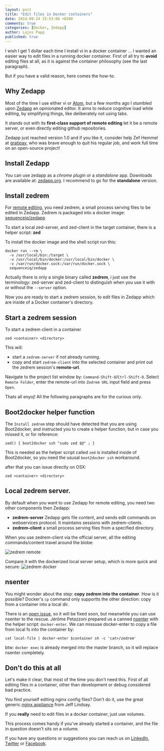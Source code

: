 ```yaml
---
layout: post
title: "Edit files in Docker containers"
date: 2014-09-24 15:53:04 +0200
comments: true
categories: [Docker, Zedapp]
author: Lajos Papp
published: true
---
```


I wish I get 1 dollar each time I install vi in a docker container ... I wanted
an easier way to edit files in a running docker container. First of all try to
**avoid** editing files at all, as it is against the container philosophy
(see the last paragraph).

But if you have a valid reason, here comes the how-to.

## Why Zedapp

Most of the time I use either vi or [Atom](https://atom.io/), but a few months
ago I stumbled upon [Zedapp](zedapp.org) an opinionated editor. It aims to
reduce cognitive load while editing, by simplifying things, like deliberately
not using tabs.

It stands out with its **first-class support of remote editing** let it be a
remote server, or even directly editing github repositories.

Zedapp just reached version 1.0 and if you like it, consider help Zef Hemmel
at [gratipay](https://gratipay.com/zefhemel/), who was brave enough to quit his
regular job, and work full time on an open-source project!

## Install Zedapp

You can use zedapp as a *chrome plugin* or a *standalone* app. Downloads are
available at: [zedapp.org](http://zedapp.org/download/). I recommend to
go for the **standalone** version.

<!-- more -->

## Install zedrem

For [remote editing](http://zedapp.org/features/edit-remote-files/),
you need zedrem, a small process serving files to be edited in Zedapp.
Zedrem is packaged into a docker image:
[sequenceiq/zedapp](https://github.com/sequenceiq/docker-zedapp)

To start a local zed-server, and zed-client in the target container, there
is a helper script: **zed**

To install the docker image and the shell script run this:
```
docker run --rm \
  -v /usr/local/bin:/target \
  -v /usr/local/bin/docker:/usr/local/bin/docker \
  -v /var/run/docker.sock:/var/run/docker.sock \
  sequenceiq/zedapp
```

Actually there is only a single binary called **zedrem**, i just use the
terminology: zed-server and zed-client to
distinguish when you use it with or without the `--server` option.

Now you are ready to start a zedrem session, to edit files in Zedapp which are
inside of a Docker container's directory.

## Start a zedrem session

To start a zedrem client in a container
```
zed <container> <directory>
```

This will:
- start a `zedrem-server` if not already running.
- copy and start `zedrem-client` into the selected container and print out
  the zedrem session's **remote-url**.

Navigate to the project list window by: `Command-Shift-O`/`Ctrl-Shift-O`. Select
 `Remote Folder`, enter the remote-url into `Zedrem URL` input field and press
 `Open`.

Thats all enyoj! All the following paragraphs are for the curious only.

## Boot2docker helper function

The `Install zedrem` step should have detected that you are using Boot2docker,
and instructed you to create a helper function, but in case you missed it, or
for reference:

```
zed() { boot2docker ssh "sudo zed $@" ; }
```
This is needed as the helper script called `zed` is installed inside of
Boot2docker, so you need the ususal `boot2docker ssh` workaround.

after that you can issue directly on OSX:
```
zed <container> <directory>
```

## Local zedrem server.

By default when you want to use Zedapp for remote editing, you need two
other components then Zedapp:

- **zedrem-server** Zedapp gets file content, and sends edit commands
on webservices protocol. It maintains sessions with zedrem-clients.
- **zedrem-client** a small process serving files from a specified directory.

When you use zedrem-client via the official server, all the editing commands/content
travel around the blobe:

![zedrem remote](https://raw.githubusercontent.com/sequenceiq/docker-zedapp/master/images/zed-remote.png)

Compare it with the dockerized local server setup, which is more quick and
secure:
![zedrem docker](https://raw.githubusercontent.com/sequenceiq/docker-zedapp/master/images/zed-docker.png)

## nsenter

You might wonder about the step: **copy zedrem into the container**. How is it
possible? Docker's `cp` command only supportts the other direction: copy from a
container into a local dir.

There is an [open issue](https://github.com/docker/docker/issues/5846), so it
will be fixed soon, but meanwhile you can use nsenter to the rescue. Jérôme
Petazzoni prepared us a canned [nsenter](https://github.com/jpetazzo/nsenter)
with the helper script: `docker-enter`. We can missuse docker-enter to copy
a file from local fs into the container by:

```
cat local-file | docker-enter $container sh -c 'cat>/zedrem'
```

btw: `docker exec` is already merged into the master branch, so it will replace
nsenter completely.

## Don't do this at all

Let's make it clear, that most of the time you don't need this.
First of all editing files in a container, other than development or debug
considered bad practice.

You find yourself editing nginx config files? Don't do it, use the great generic
[nginx appliance](https://github.com/progrium/nginx-appliance) from Jeff Lindsay.

If you **really** need to edit files in a docker container, just use volumes.

This process comes handy if you've already started a container, and the file in
question doesn't sits on a volume.

If you have any questions or suggestions you can reach us on [LinkedIn](https://www.linkedin.com/company/sequenceiq/), [Twitter](https://twitter.com/sequenceiq) or [Facebook](https://www.facebook.com/sequenceiq).
